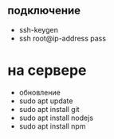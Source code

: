 ## подключение

- ssh-keygen
- ssh root@ip-address pass

# на сервере

- обновление
 - sudo apt update
 - sudo apt install git
 - sudo apt install nodejs
 - sudo apt install npm